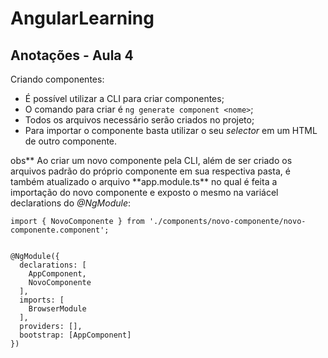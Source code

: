 # AngularLearning

## Anotações - Aula 4

Criando componentes:

- É possível utilizar a CLI para criar componentes;
- O comando para criar é `ng generate component <nome>`;
- Todos os arquivos necessário serão criados no projeto;
- Para importar o componente basta utilizar o seu _selector_ em um HTML de outro componente.

obs** Ao criar um novo componente pela CLI, além de ser criado os arquivos padrão do próprio componente em sua respectiva pasta, é também atualizado o arquivo **app.module.ts\*\* no qual é feita a importação do novo componente e exposto o mesmo na variácel declarations do _@NgModule_:

```
import { NovoComponente } from './components/novo-componente/novo-componente.component';


@NgModule({
  declarations: [
    AppComponent,
    NovoComponente
  ],
  imports: [
    BrowserModule
  ],
  providers: [],
  bootstrap: [AppComponent]
})
```
